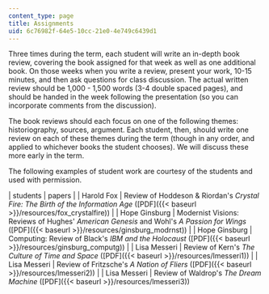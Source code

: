 ```yaml
---
content_type: page
title: Assignments
uid: 6c76982f-64e5-10cc-21e0-4e749c6439d1
---
```


Three times during the term, each student will write an in-depth book review, covering the book assigned for that week as well as one additional book. On those weeks when you write a review, present your work, 10-15 minutes, and then ask questions for class discussion. The actual written review should be 1,000 - 1,500 words (3-4 double spaced pages), and should be handed in the week following the presentation (so you can incorporate comments from the discussion).

The book reviews should each focus on one of the following themes: historiography, sources, argument. Each student, then, should write one review on each of these themes during the term (though in any order, and applied to whichever books the student chooses). We will discuss these more early in the term.

The following examples of student work are courtesy of the students and used with permission.

| students | papers |
| Harold Fox | Review of Hoddeson & Riordan's _Crystal Fire: The Birth of the Information Age_ ([PDF]({{< baseurl >}}/resources/fox_crystalfire)) |
| Hope Ginsburg | Modernist Visions: Reviews of Hughes' _American Genesis_ and Wohl's _A Passion for Wings_ ([PDF]({{< baseurl >}}/resources/ginsburg_modrnst)) |
| Hope Ginsburg | Computing: Review of Black's _IBM and the Holocaust_ ([PDF]({{< baseurl >}}/resources/ginsburg_computg)) |
| Lisa Messeri | Review of Kern's _The Culture of Time and Space_ ([PDF]({{< baseurl >}}/resources/lmesseri1)) |
| Lisa Messeri | Review of Fritzsche's _A Nation of Fliers_ ([PDF]({{< baseurl >}}/resources/lmesseri2)) |
| Lisa Messeri | Review of Waldrop's _The Dream Machine_ ([PDF]({{< baseurl >}}/resources/lmesseri3))